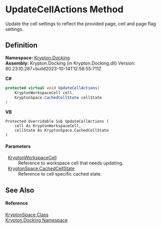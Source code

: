 # UpdateCellActions Method


Update the cell settings to reflect the provided page, cell and page flag settings.



## Definition
**Namespace:** <a href="98399376-cf41-9454-4b4d-4fab2ca20bc7.md">Krypton.Docking</a>  
**Assembly:** Krypton.Docking (in Krypton.Docking.dll) Version: 80.23.10.287+build2023-10-14T12:58:55:711Z

**C#**
``` C#
protected virtual void UpdateCellActions(
	KryptonWorkspaceCell cell,
	KryptonSpace.CachedCellState cellState
)
```
**VB**
``` VB
Protected Overridable Sub UpdateCellActions ( 
	cell As KryptonWorkspaceCell,
	cellState As KryptonSpace.CachedCellState
)
```



#### Parameters
<dl><dt>  <a href="b97e121c-fcc0-2249-475a-015f2aa73754.md">KryptonWorkspaceCell</a></dt><dd>Reference to workspace cell that needs updating.</dd><dt>  <a href="1fec9171-e8d8-f929-bfd3-c00d574cd45f.md">KryptonSpace.CachedCellState</a></dt><dd>Reference to cell specific cached state.</dd></dl>

## See Also


#### Reference
<a href="638b8f4c-3645-edb8-b3d5-7598ea376868.md">KryptonSpace Class</a>  
<a href="98399376-cf41-9454-4b4d-4fab2ca20bc7.md">Krypton.Docking Namespace</a>  
